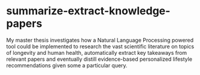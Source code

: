 # summarize-extract-knowledge-papers
My master thesis investigates how a Natural Language Processing powered tool could be implemented to research the vast scientific literature on topics of longevity and human health, automatically extract key takeaways from relevant papers and eventually distill evidence-based personalized lifestyle recommendations given some a particular query.
